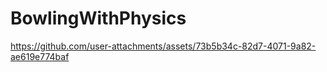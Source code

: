 # BowlingWithPhysics

https://github.com/user-attachments/assets/73b5b34c-82d7-4071-9a82-ae619e774baf

